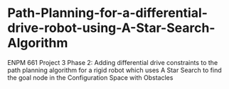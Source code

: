 # Path-Planning-for-a-differential-drive-robot-using-A-Star-Search-Algorithm
ENPM 661 Project 3 Phase 2:  Adding differential drive constraints to the path planning algorithm for a rigid robot which uses A Star Search to find the goal node in the Configuration Space with Obstacles
